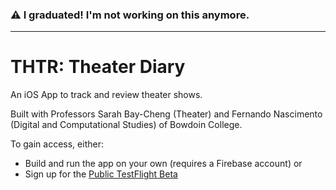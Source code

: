 ### ⚠️ I graduated! I'm not working on this anymore.

---

# THTR: Theater Diary

An iOS App to track and review theater shows.

Built with Professors Sarah Bay-Cheng (Theater) and Fernando Nascimento (Digital and Computational Studies) of Bowdoin College.

To gain access, either:

- Build and run the app on your own (requires a Firebase account) or
- Sign up for the [Public TestFlight Beta](https://testflight.apple.com/join/7wqlgsxh)
